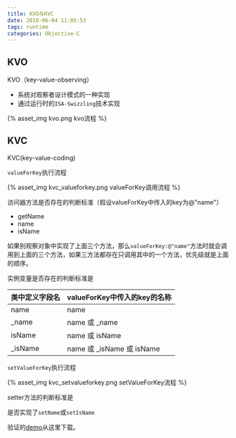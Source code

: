 ```yaml
---
title: KVO与KVC
date: 2018-06-04 11:05:53
tags: runtime
categories: Objective-C
---
```


## KVO
KVO（key-value-observing）
- 系统对观察者设计模式的一种实现
- 通过运行时的`ISA-Swizzling`技术实现

{% asset_img kvo.png kvo流程 %}

## KVC

KVC(key-value-coding)

`valueForKey`执行流程

{% asset_img kvc_valueforkey.png valueForKey调用流程 %}

访问器方法是否存在的判断标准（假设valueForKey中传入的key为@"name"）

- getName
- name
- isName

如果别观察对象中实现了上面三个方法，那么`valueForKey:@"name"`方法时就会调用到上面的三个方法，如果三方法都存在只调用其中的一个方法，优先级就是上面的顺序。

实例变量是否存在的判断标准是

类中定义字段名 | valueForKey中传入的key的名称
 --|--
name | name
_name | name 或 _name
isName | name 或 isName
_isName | name 或 _isName 或 isName


`setValueForKey`执行流程

{% asset_img kvc_setvalueforkey.png setValueForKey流程 %}

setter方法的判断标准是

是否实现了`setName`或`setIsName`

验证的[demo](https://github.com/leoliuyt/DMKVO)从这里下载。